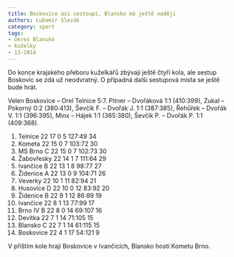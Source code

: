 ```yaml
---
title: Boskovice asi sestoupí, Blansko má ještě naději
authors: Lubomír Slezák
category: sport
tags:
- okres Blansko
- kuželky
- 13-2014
---
```


Do konce krajského přeboru kuželkářů zbývají ještě čtyři kola, ale sestup Boskovic se zdá už neodvratný. O případná další sestupová místa se ještě bude hrát.

Velen Boskovice – Orel Telnice 5:7. Pitner – Dvořáková 1:1 (410:399), Zukal – Pokorný 0:2 (380:413), Ševčík F. – Dvořák J. 1:1 (387:385), Řehůřek – Dvořák V. 1:1 (396:395), Minx – Hájek 1:1 (365:380), Ševčík P. – Dvořák P. 1:1 (409:368).

1. Telnice 	22 17 0 5 	127:49 	34
2. Kometa 	22 15 0 7 	103:72 	30
3. MS Brno C 	22 15 0 7 	102:73 	30
4. Žabovřesky 	22 14 1 7 	111:64 	29
5. Ivančice B 	22 13 1 8 	98:77 	27
6. Židenice A 	22 13 0 9 	104:71 	26
7. Veverky 	22 10 1 11 	82:94 	21
8. Husovice D 	22 10 0 12 	83:92 	20
9. Židenice B 	22 9 1 12 	86:89 	19
10. Ivančice  	22 8 1 13 	77:99 	17
11. Brno IV B 	22 8 0 14 	69:107 	16
12. Devítka 	22 7 1 14 	71:105 	15
13. Blansko C 	22 7 1 14 	61:115 	15
14. Boskovice  	22 4 1 17 	54:121 	9

V příštím kole hrají Boskovice v Ivančicích, Blansko hostí Kometu Brno.